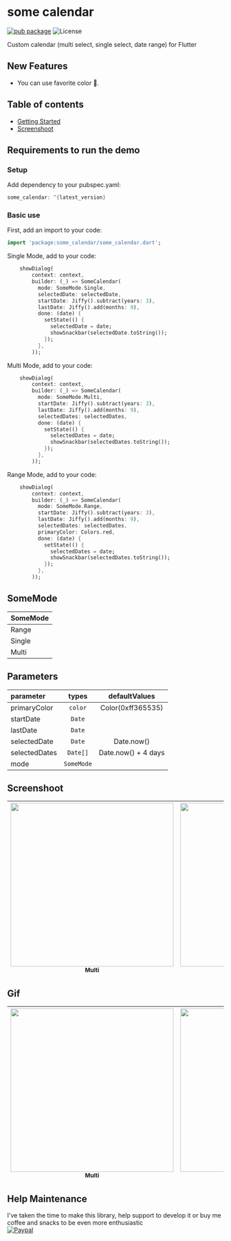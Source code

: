 # some calendar
[![pub package](https://img.shields.io/pub/v/some_calendar.svg)](https://pub.dev/packages/some_calendar#-readme-tab-)
![License](https://img.shields.io/badge/license-MIT-blue.svg)

Custom calendar (multi select, single select, date range) for Flutter


## New Features
+ You can use favorite color :tada:.

## Table of contents

* [Getting Started](#getting-started)
* [Screenshoot](#screenshot)

## <a name="#getting-started"></a>Requirements to run the demo ##

### Setup
Add dependency to your pubspec.yaml:

```dart
some_calendar: ^{latest_version}
```


### Basic use
First, add an import to your code:
```dart
import 'package:some_calendar/some_calendar.dart';
```

Single Mode, add to your code:
```dart
    showDialog(
        context: context,
        builder: (_) => SomeCalendar(
          mode: SomeMode.Single,
          selectedDate: selectedDate,
          startDate: Jiffy().subtract(years: 3),
          lastDate: Jiffy().add(months: 9),
          done: (date) {
            setState(() {
              selectedDate = date;
              showSnackbar(selectedDate.toString());
            });
          },
        ));
```

Multi Mode, add to your code:
```dart
    showDialog(
        context: context,
        builder: (_) => SomeCalendar(
          mode: SomeMode.Multi,
          startDate: Jiffy().subtract(years: 3),
          lastDate: Jiffy().add(months: 9),
          selectedDates: selectedDates,
          done: (date) {
            setState(() {
              selectedDates = date;
              showSnackbar(selectedDates.toString());
            });
          },
        ));
```

Range Mode, add to your code:
```dart
    showDialog(
        context: context,
        builder: (_) => SomeCalendar(
          mode: SomeMode.Range,
          startDate: Jiffy().subtract(years: 3),
          lastDate: Jiffy().add(months: 9),
          selectedDates: selectedDates,
          primaryColor: Colors.red,
          done: (date) {
            setState(() {
              selectedDates = date;
              showSnackbar(selectedDates.toString());
            });
          },
        ));
```

## SomeMode
| SomeMode |
| :---------------------- |
| Range
| Single
| Multi

## Parameters
| parameter                   | types           | defaultValues                                                                                                     |
| :---------------------- | :-------------: | :---------------------------------------------------------------------------------------------------------------: |
| primaryColor        | `color`        | Color(0xff365535) |
| startDate| `Date`     | |
| lastDate| `Date`     | |
| selectedDate       | `Date`     | Date.now() |
| selectedDates| `Date[]`     | Date.now() + 4 days|
| mode| `SomeMode`     |  |

## <a name="#screenshot"></a>Screenshoot ##

| <img src="https://raw.githubusercontent.com/agryva/Some-Calendar/master/screen/multi.jpg" width="379px;"/><br /><sub><b>Multi</b></sub> | <img src="https://raw.githubusercontent.com/agryva/Some-Calendar/master/screen/range.jpg" width="379px;"/><br /><sub><b>Range</b></sub> | <img src="https://raw.githubusercontent.com/agryva/Some-Calendar/master/screen/single.jpg" width="379px;"/><br /><sub><b>Single</b></sub> |
| :---: | :---: | :---: |


## <a name="#gif"></a>Gif ##

| <img src="https://raw.githubusercontent.com/agryva/Some-Calendar/master/screen/multi.gif" width="379px;"/><br /><sub><b>Multi</b></sub> | <img src="https://raw.githubusercontent.com/agryva/Some-Calendar/master/screen/range.gif" width="379px;"/><br /><sub><b>Range</b></sub> | <img src="https://raw.githubusercontent.com/agryva/Some-Calendar/master/screen/single.gif" width="379px;"/><br /><sub><b>Single</b></sub> |
| :---: | :---: | :---: |


## Help Maintenance
I've taken the time to make this library, help support to develop it or buy me coffee and snacks to be even more enthusiastic
<br/>
[![Paypal](https://www.paypalobjects.com/webstatic/mktg/Logo/pp-logo-100px.png)](https://paypal.me/agryva)
